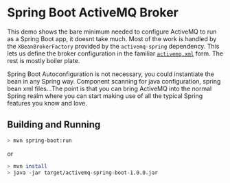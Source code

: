 # Spring Boot ActiveMQ Broker

This demo shows the bare minimum needed to configure ActiveMQ to run as a Spring Boot app, it doesnt take much. Most of the
work is handled by the `XBeanBrokerFactory` provided by the `activemq-spring` dependency. This lets us define the broker 
configuration in the familiar [`activemq.xml`](./src/main/resources/activemq.xml) form. The rest is mostly boiler plate.

Spring Boot Autoconfiguration is not necessary, you could instantiate the bean in any Spring way. Component scanning for
java configuration, spring bean xml files...The point is that you can bring ActiveMQ into the normal Spring realm where
you can start making use of all the typical Spring features you know and love.


## Building and Running

```bash
> mvn spring-boot:run
```

or

```bash
> mvn install
> java -jar target/activemq-spring-boot-1.0.0.jar
```